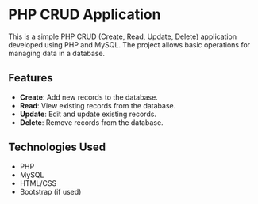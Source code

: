 # PHP CRUD Application

This is a simple PHP CRUD (Create, Read, Update, Delete) application developed using PHP and MySQL. The project allows basic operations for managing data in a database.

## Features
- **Create**: Add new records to the database.
- **Read**: View existing records from the database.
- **Update**: Edit and update existing records.
- **Delete**: Remove records from the database.

## Technologies Used
- PHP
- MySQL
- HTML/CSS
- Bootstrap (if used)


